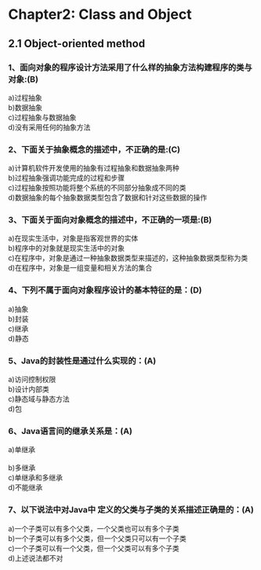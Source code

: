 # Chapter2: Class and Object
## 2.1 Object-oriented method
### 1、面向对象的程序设计方法采用了什么样的抽象方法构建程序的类与对象:(B)</br>
a)过程抽象</br>
b)数据抽象</br>
c)过程抽象与数据抽象</br> 
d)没有采用任何的抽象方法</br>

### 2、下面关于抽象概念的描述中，不正确的是:(C)</br>
a)计算机软件开发使用的抽象有过程抽象和数据抽象两种 </br>
b)过程抽象强调功能完成的过程和步骤 </br>
c)过程抽象按照功能将整个系统的不同部分抽象成不同的类</br> 
d)数据抽象的每个抽象数据类型包含了数据和针对这些数据的操作</br>

### 3、下面关于面向对象概念的描述中，不正确的一项是:(B)</br>
a)在现实生活中，对象是指客观世界的实体 </br>
b)程序中的对象就是现实生活中的对象 </br>
c)在程序中，对象是通过一种抽象数据类型来描述的，这种抽象数据类型称为类 </br>
d)在程序中，对象是一组变量和相关方法的集合</br>

### 4、下列不属于面向对象程序设计的基本特征的是：(D)</br>
a)抽象 </br>
b)封装 </br>
c)继承 </br>
d)静态</br>

### 5、Java的封装性是通过什么实现的：(A)</br>
a)访问控制权限</br>
b)设计内部类 </br>
c)静态域与静态方法 </br>
d)包</br>

### 6、Java语言间的继承关系是：(A)</br>
a)单继承 </br></br>
b)多继承 </br>
c)单继承和多继承</br> 
d)不能继承</br>

### 7、以下说法中对Java中 定义的父类与子类的关系描述正确是的：(A)</br>
a)一个子类可以有多个父类，一个父类也可以有多个子类 </br>
b)一个子类可以有多个父类，但一个父类只可以有一个子类 </br>
c)一个子类可以有一个父类，但一个父类可以有多个子类 </br>
d)上述说法都不对</br>
